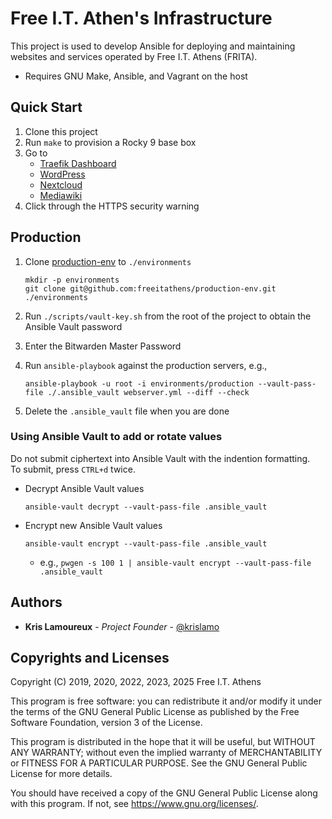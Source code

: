 # Free I.T. Athen's Infrastructure

This project is used to develop Ansible for deploying and maintaining websites
and services operated by Free I.T. Athens (FRITA).

- Requires GNU Make, Ansible, and Vagrant on the host

## Quick Start

1. Clone this project
2. Run `make` to provision a Rocky 9 base box
3. Go to
   - [Traefik Dashboard](https://traefik.local.freeitathens.org:9443/dashboard/#/)
   - [WordPress](https://www.local.freeitathens.org)
   - [Nextcloud](https://cloud.local.freeitathens.org)
   - [Mediawiki](https://wiki.local.freeitathens.org)
4. Click through the HTTPS security warning

## Production

1. Clone [production-env](https://github.com/freeitathens/production-env/) to
   `./environments`

   ```
   mkdir -p environments
   git clone git@github.com:freeitathens/production-env.git ./environments
   ```

2. Run `./scripts/vault-key.sh` from the root of the project to obtain the
   Ansible Vault password
3. Enter the Bitwarden Master Password
4. Run `ansible-playbook` against the production servers, e.g.,

   ```
   ansible-playbook -u root -i environments/production --vault-pass-file ./.ansible_vault webserver.yml --diff --check
   ```

5. Delete the `.ansible_vault` file when you are done

### Using Ansible Vault to add or rotate values

Do not submit ciphertext into Ansible Vault with the indention formatting.<br />
To submit, press `CTRL+d` twice.

- Decrypt Ansible Vault values

  ```
  ansible-vault decrypt --vault-pass-file .ansible_vault
  ```

- Encrypt new Ansible Vault values

  ```
  ansible-vault encrypt --vault-pass-file .ansible_vault
  ```

  - e.g.,
    `pwgen -s 100 1 | ansible-vault encrypt --vault-pass-file .ansible_vault`

## Authors

- **Kris Lamoureux** - _Project Founder_ -
  [@krislamo](https://github.com/krislamo)

## Copyrights and Licenses

Copyright (C) 2019, 2020, 2022, 2023, 2025 Free I.T. Athens

This program is free software: you can redistribute it and/or modify it under
the terms of the GNU General Public License as published by the Free Software
Foundation, version 3 of the License.

This program is distributed in the hope that it will be useful, but WITHOUT ANY
WARRANTY; without even the implied warranty of MERCHANTABILITY or FITNESS FOR A
PARTICULAR PURPOSE. See the GNU General Public License for more details.

You should have received a copy of the GNU General Public License along with
this program. If not, see <https://www.gnu.org/licenses/>.
